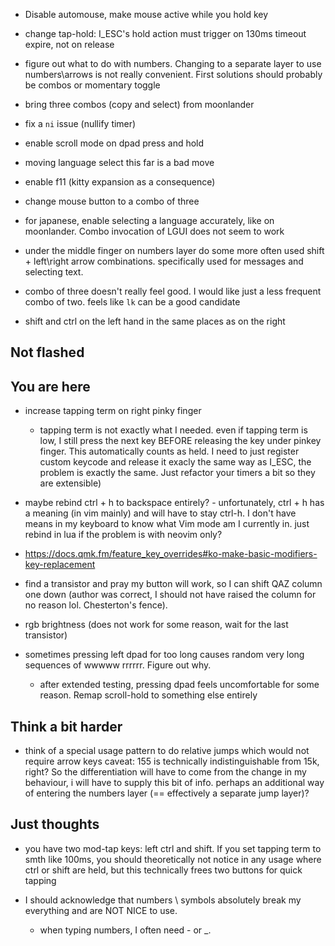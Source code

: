 - Disable automouse, make mouse active while you hold key

- change tap-hold: I_ESC's hold action must trigger on 130ms timeout expire, not on release

- figure out what to do with numbers. Changing to a separate layer to use numbers\arrows is not really 
  convenient. First solutions should probably be combos or momentary toggle

- bring three combos (copy and select) from moonlander

- fix a `ni` issue (nullify timer)

- enable scroll mode on dpad press and hold

- moving language select this far is a bad move

- enable f11 (kitty expansion as a consequence)

- change mouse button to a combo of three

- for japanese, enable selecting a language accurately, like on moonlander. Combo invocation of LGUI does not seem to work

- under the middle finger on numbers layer do some more often used shift + left\right arrow combinations. 
  specifically used for messages and selecting text.

- combo of three doesn't really feel good. I would like just a less frequent combo of two.
  feels like `lk` can be a good candidate

- shift and ctrl on the left hand in the same places as on the right

## Not flashed

## You are here

- increase tapping term on right pinky finger
    - tapping term is not exactly what I needed. even if tapping term is low, I still press the next
    key BEFORE releasing the key under pinkey finger. This automatically counts as held. I need to just register
    custom keycode and release it exacly the same way as I_ESC, the problem is exactly the same. Just refactor your 
    timers a bit so they are extensible)

- maybe rebind ctrl + h to backspace entirely? - unfortunately, ctrl + h has a meaning (in vim mainly) and will have 
  to stay ctrl-h. I don't have means in my keyboard to know what Vim mode am I currently in.
  just rebind in lua if the problem is with neovim only?
- https://docs.qmk.fm/feature_key_overrides#ko-make-basic-modifiers-key-replacement

- find a transistor and pray my button will work, so I can shift QAZ column one down (author was correct,
  I should not have raised the column for no reason lol. Chesterton's fence).

- rgb brightness (does not work for some reason, wait for the last transistor)

- sometimes pressing left dpad for too long causes random very long sequences of wwwww rrrrrr. Figure out why.
    - after extended testing, pressing dpad feels uncomfortable for some reason. Remap scroll-hold to something
      else entirely

## Think a bit harder

- think of a special usage pattern to do relative jumps which would not require arrow keys
  caveat: 155 is technically indistinguishable from 15k, right? So the differentiation will have to come 
  from the change in my behaviour, i will have to supply this bit of info. perhaps an additional way of 
  entering the numbers layer (== effectively a separate jump layer)?

## Just thoughts

- you have two mod-tap keys: left ctrl and shift. If you set tapping term to smth like 100ms,
  you should theoretically not notice in any usage where ctrl or shift are held, but this technically
  frees two buttons for quick tapping

- I should acknowledge that numbers \ symbols absolutely break my everything and are NOT NICE to use.
    - when typing numbers, I often need - or _.

